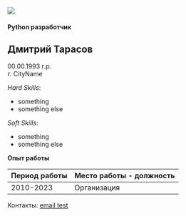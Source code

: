![](https://media.cakeresume.com/image/upload/v1568769246/jt9nyvhlgopdfrsjfqwr.png)
#### Python разработчик

## Дмитрий Тарасов
00.00.1993 г.р.  
г. CityName

_Hard Skills_:
- something
- something else

_Soft Skills_:
- something
- something else

**Опыт работы**

Период работы  |  Место работы - должность
---------------|----------------
2010-2023      |  Организация

Контакты:
[email test](test.com)
